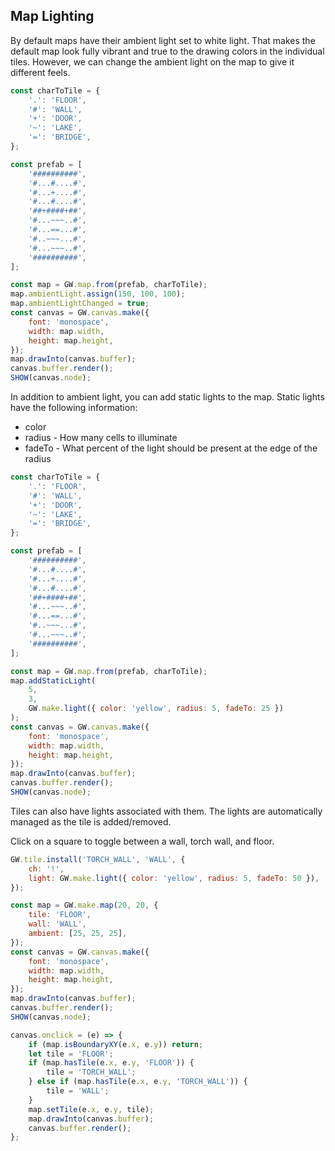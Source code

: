 ## Map Lighting

By default maps have their ambient light set to white light. That makes the default map look fully vibrant and true to the drawing colors in the individual tiles. However, we can change the ambient light on the map to give it different feels.

```js
const charToTile = {
    '.': 'FLOOR',
    '#': 'WALL',
    '+': 'DOOR',
    '~': 'LAKE',
    '=': 'BRIDGE',
};

const prefab = [
    '##########',
    '#...#....#',
    '#...+....#',
    '#...#....#',
    '##+####+##',
    '#...~~~..#',
    '#...==...#',
    '#..~~~...#',
    '#...~~~..#',
    '##########',
];

const map = GW.map.from(prefab, charToTile);
map.ambientLight.assign(150, 100, 100);
map.ambientLightChanged = true;
const canvas = GW.canvas.make({
    font: 'monospace',
    width: map.width,
    height: map.height,
});
map.drawInto(canvas.buffer);
canvas.buffer.render();
SHOW(canvas.node);
```

In addition to ambient light, you can add static lights to the map. Static lights have the following information:

-   color
-   radius - How many cells to illuminate
-   fadeTo - What percent of the light should be present at the edge of the radius

```js
const charToTile = {
    '.': 'FLOOR',
    '#': 'WALL',
    '+': 'DOOR',
    '~': 'LAKE',
    '=': 'BRIDGE',
};

const prefab = [
    '##########',
    '#...#....#',
    '#...+....#',
    '#...#....#',
    '##+####+##',
    '#...~~~..#',
    '#...==...#',
    '#..~~~...#',
    '#...~~~..#',
    '##########',
];

const map = GW.map.from(prefab, charToTile);
map.addStaticLight(
    5,
    3,
    GW.make.light({ color: 'yellow', radius: 5, fadeTo: 25 })
);
const canvas = GW.canvas.make({
    font: 'monospace',
    width: map.width,
    height: map.height,
});
map.drawInto(canvas.buffer);
canvas.buffer.render();
SHOW(canvas.node);
```

Tiles can also have lights associated with them. The lights are automatically managed as the tile is added/removed.

Click on a square to toggle between a wall, torch wall, and floor.

```js
GW.tile.install('TORCH_WALL', 'WALL', {
    ch: '!',
    light: GW.make.light({ color: 'yellow', radius: 5, fadeTo: 50 }),
});

const map = GW.make.map(20, 20, {
    tile: 'FLOOR',
    wall: 'WALL',
    ambient: [25, 25, 25],
});
const canvas = GW.canvas.make({
    font: 'monospace',
    width: map.width,
    height: map.height,
});
map.drawInto(canvas.buffer);
canvas.buffer.render();
SHOW(canvas.node);

canvas.onclick = (e) => {
    if (map.isBoundaryXY(e.x, e.y)) return;
    let tile = 'FLOOR';
    if (map.hasTile(e.x, e.y, 'FLOOR')) {
        tile = 'TORCH_WALL';
    } else if (map.hasTile(e.x, e.y, 'TORCH_WALL')) {
        tile = 'WALL';
    }
    map.setTile(e.x, e.y, tile);
    map.drawInto(canvas.buffer);
    canvas.buffer.render();
};
```
